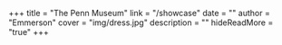 +++
title = "The Penn Museum"
link = "/showcase"
date = ""
author = "Emmerson"
cover = "img/dress.jpg"
description = ""
hideReadMore = "true"
+++






